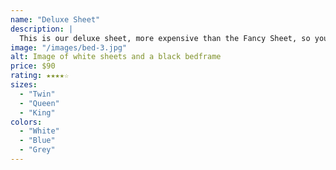 ```yaml
---
name: "Deluxe Sheet"
description: |
  This is our deluxe sheet, more expensive than the Fancy Sheet, so you know it's good.
image: "/images/bed-3.jpg"
alt: Image of white sheets and a black bedframe
price: $90
rating: ★★★★☆
sizes:
  - "Twin"
  - "Queen"
  - "King"
colors:
  - "White"
  - "Blue"
  - "Grey"
---
```


